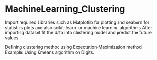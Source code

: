 # MachineLearning_Clustering

Import required Libraries such as Matplotlib for plotting and seaborn for statistics plots and also scikit-learn for machine learning algorithms
After importing dataset fit the data into clustering model and predict the future values

Defining clustering method using Expectation-Maximization method
Example: Using Kmeans algorithm on Digits.

